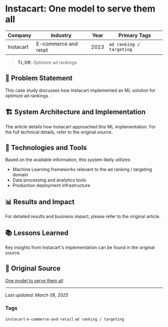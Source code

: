 # Instacart: One model to serve them all

| Company | Industry | Year | Primary Tags | 
|---------|----------|------|--------------|
| Instacart | E-commerce and retail | 2023 | `ad ranking / targeting` |

> **TL;DR**: Optimize ad rankings 

## 📝 Problem Statement

This case study discusses how Instacart implemented an ML solution for optimize ad rankings .

## 🏗️ System Architecture and Implementation

The article details how Instacart approached this ML implementation. For the full technical details, refer to the original source.

## 🔧 Technologies and Tools

Based on the available information, this system likely utilizes:

- Machine Learning frameworks relevant to the ad ranking / targeting domain
- Data processing and analytics tools
- Production deployment infrastructure

## 📊 Results and Impact

For detailed results and business impact, please refer to the original article.

## 📚 Lessons Learned

Key insights from Instacart's implementation can be found in the original source.

## 🔗 Original Source

[One model to serve them all](https://tech.instacart.com/one-model-to-serve-them-all-0eb6bf60b00d)

---

*Last updated: March 08, 2025*

### Tags

`instacart` `e-commerce-and-retail` `ad ranking / targeting`
